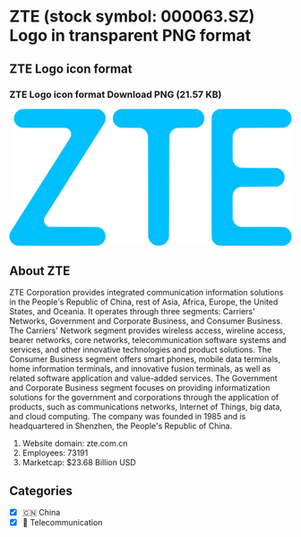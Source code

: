 # ZTE (stock symbol: 000063.SZ) Logo in transparent PNG format

## ZTE Logo icon format

### ZTE Logo icon format Download PNG (21.57 KB)

![ZTE Logo icon format Download PNG (21.57 KB)](/img/orig/000063.SZ-f4bdc996.png)

## About ZTE

ZTE Corporation provides integrated communication information solutions in the People's Republic of China, rest of Asia, Africa, Europe, the United States, and Oceania. It operates through three segments: Carriers' Networks, Government and Corporate Business, and Consumer Business. The Carriers' Network segment provides wireless access, wireline access, bearer networks, core networks, telecommunication software systems and services, and other innovative technologies and product solutions. The Consumer Business segment offers smart phones, mobile data terminals, home information terminals, and innovative fusion terminals, as well as related software application and value-added services. The Government and Corporate Business segment focuses on providing informatization solutions for the government and corporations through the application of products, such as communications networks, Internet of Things, big data, and cloud computing. The company was founded in 1985 and is headquartered in Shenzhen, the People's Republic of China.

1. Website domain: zte.com.cn
2. Employees: 73191
3. Marketcap: $23.68 Billion USD


## Categories
- [x] 🇨🇳 China
- [x] 📡 Telecommunication
